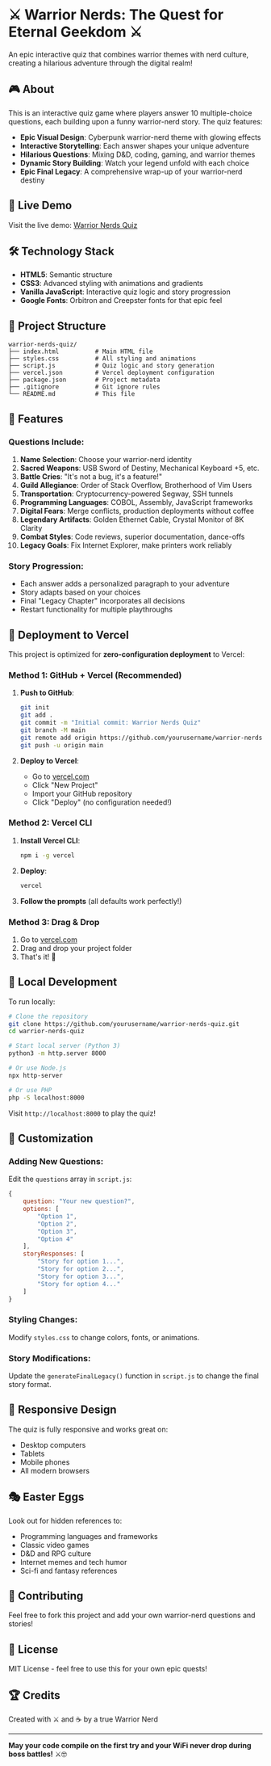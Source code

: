 # ⚔️ Warrior Nerds: The Quest for Eternal Geekdom ⚔️

An epic interactive quiz that combines warrior themes with nerd culture, creating a hilarious adventure through the digital realm!

## 🎮 About

This is an interactive quiz game where players answer 10 multiple-choice questions, each building upon a funny warrior-nerd story. The quiz features:

- **Epic Visual Design**: Cyberpunk warrior-nerd theme with glowing effects
- **Interactive Storytelling**: Each answer shapes your unique adventure
- **Hilarious Questions**: Mixing D&D, coding, gaming, and warrior themes
- **Dynamic Story Building**: Watch your legend unfold with each choice
- **Epic Final Legacy**: A comprehensive wrap-up of your warrior-nerd destiny

## 🚀 Live Demo

Visit the live demo: [Warrior Nerds Quiz](https://warrior-nerds-quiz.vercel.app)

## 🛠️ Technology Stack

- **HTML5**: Semantic structure
- **CSS3**: Advanced styling with animations and gradients
- **Vanilla JavaScript**: Interactive quiz logic and story progression
- **Google Fonts**: Orbitron and Creepster fonts for that epic feel

## 📁 Project Structure

```
warrior-nerds-quiz/
├── index.html          # Main HTML file
├── styles.css          # All styling and animations
├── script.js           # Quiz logic and story generation
├── vercel.json         # Vercel deployment configuration
├── package.json        # Project metadata
├── .gitignore          # Git ignore rules
└── README.md           # This file
```

## 🎯 Features

### Questions Include:
1. **Name Selection**: Choose your warrior-nerd identity
2. **Sacred Weapons**: USB Sword of Destiny, Mechanical Keyboard +5, etc.
3. **Battle Cries**: "It's not a bug, it's a feature!"
4. **Guild Allegiance**: Order of Stack Overflow, Brotherhood of Vim Users
5. **Transportation**: Cryptocurrency-powered Segway, SSH tunnels
6. **Programming Languages**: COBOL, Assembly, JavaScript frameworks
7. **Digital Fears**: Merge conflicts, production deployments without coffee
8. **Legendary Artifacts**: Golden Ethernet Cable, Crystal Monitor of 8K Clarity
9. **Combat Styles**: Code reviews, superior documentation, dance-offs
10. **Legacy Goals**: Fix Internet Explorer, make printers work reliably

### Story Progression:
- Each answer adds a personalized paragraph to your adventure
- Story adapts based on your choices
- Final "Legacy Chapter" incorporates all decisions
- Restart functionality for multiple playthroughs

## 🚀 Deployment to Vercel

This project is optimized for **zero-configuration deployment** to Vercel:

### Method 1: GitHub + Vercel (Recommended)

1. **Push to GitHub**:
   ```bash
   git init
   git add .
   git commit -m "Initial commit: Warrior Nerds Quiz"
   git branch -M main
   git remote add origin https://github.com/yourusername/warrior-nerds-quiz.git
   git push -u origin main
   ```

2. **Deploy to Vercel**:
   - Go to [vercel.com](https://vercel.com)
   - Click "New Project"
   - Import your GitHub repository
   - Click "Deploy" (no configuration needed!)

### Method 2: Vercel CLI

1. **Install Vercel CLI**:
   ```bash
   npm i -g vercel
   ```

2. **Deploy**:
   ```bash
   vercel
   ```

3. **Follow the prompts** (all defaults work perfectly!)

### Method 3: Drag & Drop

1. Go to [vercel.com](https://vercel.com)
2. Drag and drop your project folder
3. That's it! 🎉

## 🔧 Local Development

To run locally:

```bash
# Clone the repository
git clone https://github.com/yourusername/warrior-nerds-quiz.git
cd warrior-nerds-quiz

# Start local server (Python 3)
python3 -m http.server 8000

# Or use Node.js
npx http-server

# Or use PHP
php -S localhost:8000
```

Visit `http://localhost:8000` to play the quiz!

## 🎨 Customization

### Adding New Questions:
Edit the `questions` array in `script.js`:

```javascript
{
    question: "Your new question?",
    options: [
        "Option 1",
        "Option 2", 
        "Option 3",
        "Option 4"
    ],
    storyResponses: [
        "Story for option 1...",
        "Story for option 2...",
        "Story for option 3...",
        "Story for option 4..."
    ]
}
```

### Styling Changes:
Modify `styles.css` to change colors, fonts, or animations.

### Story Modifications:
Update the `generateFinalLegacy()` function in `script.js` to change the final story format.

## 📱 Responsive Design

The quiz is fully responsive and works great on:
- Desktop computers
- Tablets
- Mobile phones
- All modern browsers

## 🎭 Easter Eggs

Look out for hidden references to:
- Programming languages and frameworks
- Classic video games
- D&D and RPG culture
- Internet memes and tech humor
- Sci-fi and fantasy references

## 🤝 Contributing

Feel free to fork this project and add your own warrior-nerd questions and stories!

## 📄 License

MIT License - feel free to use this for your own epic quests!

## 🏆 Credits

Created with ⚔️ and ☕ by a true Warrior Nerd

---

**May your code compile on the first try and your WiFi never drop during boss battles!** ⚔️🤓

